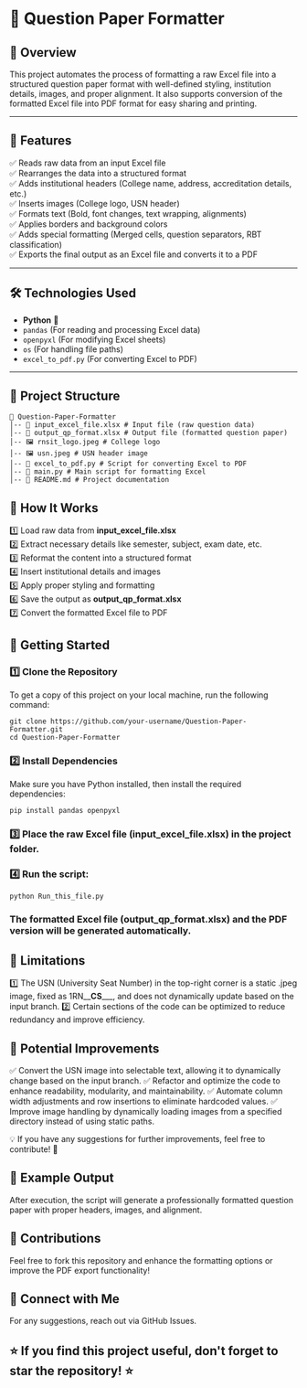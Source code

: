 # 🎯 Question Paper Formatter  

## 📌 Overview  
This project automates the process of formatting a raw Excel file into a structured question paper format with well-defined styling, institution details, images, and proper alignment. It also supports conversion of the formatted Excel file into PDF format for easy sharing and printing.  

---

## 🚀 Features  
✅ Reads raw data from an input Excel file  
✅ Rearranges the data into a structured format  
✅ Adds institutional headers (College name, address, accreditation details, etc.)  
✅ Inserts images (College logo, USN header)  
✅ Formats text (Bold, font changes, text wrapping, alignments)  
✅ Applies borders and background colors  
✅ Adds special formatting (Merged cells, question separators, RBT classification)  
✅ Exports the final output as an Excel file and converts it to a PDF  

---

## 🛠️ Technologies Used  
- **Python** 🐍  
- `pandas` (For reading and processing Excel data)  
- `openpyxl` (For modifying Excel sheets)  
- `os` (For handling file paths)  
- `excel_to_pdf.py` (For converting Excel to PDF)  

---

## 📂 Project Structure  
```
📂 Question-Paper-Formatter
│-- 📄 input_excel_file.xlsx # Input file (raw question data)
│-- 📄 output_qp_format.xlsx # Output file (formatted question paper)
│-- 🖼️ rnsit_logo.jpeg # College logo
│-- 🖼️ usn.jpeg # USN header image
│-- 📄 excel_to_pdf.py # Script for converting Excel to PDF
│-- 📄 main.py # Main script for formatting Excel
│-- 📄 README.md # Project documentation
```

## 📖 How It Works  
1️⃣ Load raw data from **input_excel_file.xlsx**  
2️⃣ Extract necessary details like semester, subject, exam date, etc.  
3️⃣ Reformat the content into a structured format  
4️⃣ Insert institutional details and images  
5️⃣ Apply proper styling and formatting  
6️⃣ Save the output as **output_qp_format.xlsx**  
7️⃣ Convert the formatted Excel file to PDF  

## 🚀 Getting Started
### 1️⃣ Clone the Repository
To get a copy of this project on your local machine, run the following command:

```
git clone https://github.com/your-username/Question-Paper-Formatter.git
cd Question-Paper-Formatter
```

### 2️⃣ Install Dependencies
Make sure you have Python installed, then install the required dependencies:

```
pip install pandas openpyxl
```

### 3️⃣ Place the raw Excel file (input_excel_file.xlsx) in the project folder.

### 4️⃣ Run the script:

```
python Run_this_file.py
```

### The formatted Excel file (output_qp_format.xlsx) and the PDF version will be generated automatically.

## 🚧 Limitations
1️⃣ The USN (University Seat Number) in the top-right corner is a static .jpeg image, fixed as 1RN__**CS**___, and does not dynamically update based on the input branch.
2️⃣ Certain sections of the code can be optimized to reduce redundancy and improve efficiency.

## 🚀 Potential Improvements
✅ Convert the USN image into selectable text, allowing it to dynamically change based on the input branch.
✅ Refactor and optimize the code to enhance readability, modularity, and maintainability.
✅ Automate column width adjustments and row insertions to eliminate hardcoded values.
✅ Improve image handling by dynamically loading images from a specified directory instead of using static paths.

💡 If you have any suggestions for further improvements, feel free to contribute! 🤝

## 📌 Example Output

After execution, the script will generate a professionally formatted question paper with proper headers, images, and alignment.

## 📝 Contributions

Feel free to fork this repository and enhance the formatting options or improve the PDF export functionality!

## 🔗 Connect with Me

For any suggestions, reach out via GitHub Issues.

## ⭐ If you find this project useful, don't forget to star the repository! ⭐
